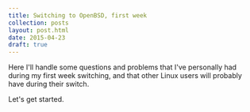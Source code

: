 ```yaml
---
title: Switching to OpenBSD, first week
collection: posts
layout: post.html
date: 2015-04-23
draft: true
---
```


Here I'll handle some questions and problems that I've personally had during my
first week switching, and that other Linux users will probably have during their
switch.

Let's get started.

## 
